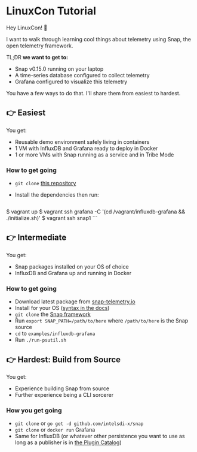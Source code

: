 # LinuxCon Tutorial
Hey LinuxCon! :wave:

I want to walk through learning cool things about telemetry using Snap, the open telemetry framework.

TL;DR **we want to get to:**
* Snap v0.15.0 running on your laptop
* A time-series database configured to collect telemetry
* Grafana configured to visualize this telemetry

You have a few ways to do that. I'll share them from easiest to hardest.

## :point_right: Easiest
You get:
  * Reusable demo environment safely living in containers
  * 1 VM with InfluxDB and Grafana ready to deploy in Docker
  * 1 or more VMs with Snap running as a service and in Tribe Mode

### How to get going
  * `git clone` [this repository](https://github.com/nanliu/snap-demo-velocity#velocity-2016-snap-demo)
  * Install the dependencies then run:

      ```
$ vagrant up
$ vagrant ssh grafana -C '(cd /vagrant/influxdb-grafana && ./initialize.sh)'
$ vagrant ssh snap1
    ```

## :point_right: Intermediate
You get:
  * Snap packages installed on your OS of choice
  * InfluxDB and Grafana up and running in Docker

### How to get going
  * Download latest package from [snap-telemetry.io](http://snap-telemetry.io/download.html)
  * Install for your OS ([syntax in the docs](docs/install-snap.md))
  * `git clone` the [Snap framework](https://github.com/intelsdi-x/snap)
  * Run `export SNAP_PATH=/path/to/here` where `/path/to/here` is the Snap source
  * `cd` to `examples/influxdb-grafana`
  * Run `./run-psutil.sh`

## :point_right: Hardest: Build from Source
You get:
  * Experience building Snap from source
  * Further experience being a CLI sorcerer

### How you get going
  * `git clone` or `go get -d github.com/intelsdi-x/snap`
  * `git clone` or `docker run` Grafana
  * Same for InfluxDB (or whatever other persistence you want to use as long as a publisher is in [the Plugin Catalog](http://snap-telemetry.io/plugins.html))

